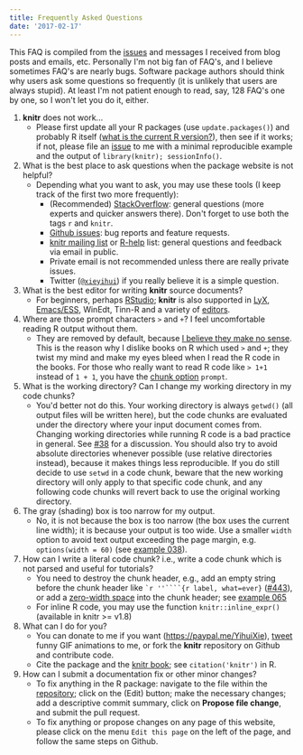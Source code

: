 ```yaml
---
title: Frequently Asked Questions
date: '2017-02-17'
---
```


This FAQ is compiled from the [issues](https://github.com/yihui/knitr/issues) and messages I received from blog posts and emails, etc. Personally I'm not big fan of FAQ's, and I believe sometimes FAQ's are nearly bugs. Software package authors should think why users ask some questions so frequently (it is unlikely that users are always stupid). At least I'm not patient enough to read, say, 128 FAQ's one by one, so I won't let you do it, either.

1. **knitr** does not work...
    - Please first update all your R packages (use `update.packages()`) and probably R itself ([what is the current R version?](https://cran.rstudio.com)), then see if it works; if not, please file an [issue](https://github.com/yihui/knitr/issues) to me with a minimal reproducible example and the output of `library(knitr); sessionInfo()`.
1. What is the best place to ask questions when the package website is not helpful?
    - Depending what you want to ask, you may use these tools (I keep track of the first two more frequently):
        - (Recommended) [StackOverflow](http://stackoverflow.com/questions/tagged/knitr): general questions (more experts and quicker answers there). Don't forget to use both the tags `r` and `knitr`.
        - [Github issues](https://github.com/yihui/knitr/issues): bug reports and feature requests.
        - [knitr mailing list](https://groups.google.com/group/knitr) or [R-help](http://www.r-project.org/mail.html) list: general questions and feedback via email in public.
        - Private email is not recommended unless there are really private issues.
        - Twitter ([`@xieyihui`](http://twitter.com/xieyihui)) if you really believe it is a simple question.
1. What is the best editor for writing **knitr** source documents?
    - For beginners, perhaps [RStudio](https://www.rstudio.com); **knitr** is also supported in [LyX](/knitr/demo/lyx/), [Emacs/ESS](http://ess.r-project.org/), WinEdt, Tinn-R and a variety of [editors](/knitr/demo/editors/).
1. Where are those prompt characters `>` and `+`? I feel uncomfortable reading R output without them.
    - They are removed by default, because [I believe they make no sense](/en/2013/01/code-pollution-with-command-prompts/). This is the reason why I dislike books on R which used `>` and `+`; they twist my mind and make my eyes bleed when I read the R code in the books. For those who really want to read R code like `> 1+1` instead of `1 + 1`, you have the [chunk option](/knitr/options/) `prompt`.
1. What is the working directory? Can I change my working directory in my code chunks?
    - You'd better not do this. Your working directory is always `getwd()` (all output files will be written here), but the code chunks are evaluated under the directory where your input document comes from. Changing working directories while running R code is a bad practice in general. See [#38](https://github.com/yihui/knitr/issues/38) for a discussion. You should also try to avoid absolute directories whenever possible (use relative directories instead), because it makes things less reproducible.  If you do still decide to use `setwd` in a code chunk, beware that the new working directory will only apply to that specific code chunk, and any following code chunks will revert back to use the original working directory.
1. The gray (shading) box is too narrow for my output.
    - No, it is not because the box is too narrow (the box uses the current line width); it is because your output is too wide. Use a smaller `width` option to avoid text output exceeding the page margin, e.g. `options(width = 60)` (see [example 038](https://github.com/yihui/knitr-examples/blob/master/038-output-width.Rnw)).
1. How can I write a literal code chunk? i.e., write a code chunk which is not parsed and useful for tutorials?
    - You need to destroy the chunk header, e.g., add an empty string before the chunk header like ````` `r ''````{r label, what=ever} ````` ([#443](https://github.com/yihui/knitr/issues/443)), or add a [zero-width space](http://en.wikipedia.org/wiki/Zero-width_space) into the chunk header; see [example 065](https://github.com/yihui/knitr-examples)
    - For inline R code, you may use the function `knitr::inline_expr()` (available in knitr >= v1.8)
1. What can I do for you?
    - You can donate to me if you want (<https://paypal.me/YihuiXie>), [tweet](https://twitter.com/xieyihui) funny GIF animations to me, or fork the **knitr** repository on Github and contribute code.
    - Cite the package and the [knitr book](http://amzn.com/1498716962); see `citation('knitr')` in R.
1. How can I submit a documentation fix or other minor changes?
    - To fix anything in the R package: navigate to the file within the [repository](https://github.com/yihui/knitr); click on the <i class="fa fa-pencil" aria-hidden="true"></i> (Edit) button; make the necessary changes; add a descriptive commit summary, click on **Propose file change**, and submit the pull request.
    - To fix anything or propose changes on any page of this website, please click on the menu `Edit this page` on the left of the page, and follow the same steps on Github.
